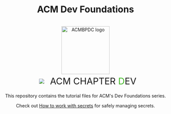 <div style="text-align: center;">
    <h1>ACM Dev Foundations</h1>
    <br />
    <a href="https://www.acmbpdc.org"><img src="https://drive.google.com/thumbnail?id=1SxAnUpSpQKiAUKL6Gq3sLodn2z8bbS29" alt="ACMBPDC logo" width=150></a>
</div>
<svg fill="none" viewBox="0 0 500 500" xmlns="http://www.w3.org/2000/svg">
    <foreignObject width="100%" height="100%">
        <div xmlns="http://www.w3.org/1999/xhtml">
          <div style="text-align: center;">
              <div style="display: inline-block; vertical-align: middle; padding: 1em;">
                  <img src="https://drive.google.com/thumbnail?id=1jErbJoqjd1KG75ponUQO0mBHUqDzw2g7">
              </div>
              <div style="display: inline-block; vertical-align: middle;">
              <div style="font-size: 2em;">
              ACM CHAPTER <div style="display: inline-block; color: #42B827">D </div>EV
              </div>
              </div>
          <div>
        </div>
    </foreignObject>
</svg>

This repository contains the tutorial files for ACM's Dev Foundations series.

Check out [How to work with secrets](SECRETS.md) for safely managing secrets.

